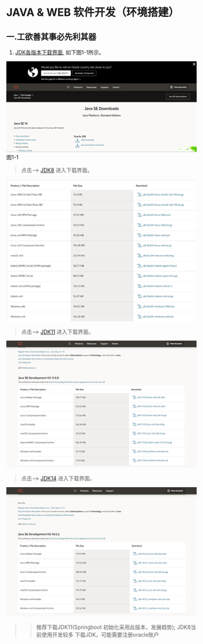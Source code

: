 # JAVA & WEB 软件开发（环境搭建）

##  一.工欲善其事必先利其器

1. [JDK各版本下载界面](https://www.oracle.com/java/technologies/javase-downloads.html), 如下图1-1所示。

![JDK](./app-img/java/img/java-download-all.png "JDK")
            图1-1


  > 点击--> [JDK8](https://www.oracle.com/cn/java/technologies/javase/javase-jdk8-downloads.html) 进入下载界面。


![JDK8](./app-img/java/img/java-download-8.png "JDK8")


 > 点击--> [JDK11](https://www.oracle.com/java/technologies/javase-jdk11-downloads.html) 进入下载界面。


![JDK11](./app-img/java/img/java-download-11.png "JDK8")


 > 点击--> [JDK14](https://www.oracle.com/java/technologies/javase-jdk14-downloads.html) 进入下载界面。


![JDK14](./app-img/java/img/java-download-14.png "JDK8")


 >> 推荐下载JDK11(Springboot 初始化采用此版本，发展趋势);
 >> JDK8当前使用开发较多
 >> 下载JDK，可能需要注册oracle账户

